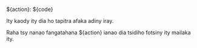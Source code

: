 ${action}: ${code}

Ity kaody ity dia ho tapitra afaka adiny iray.

Raha tsy nanao fangatahana ${action} ianao dia tsidiho fotsiny ity mailaka ity.
